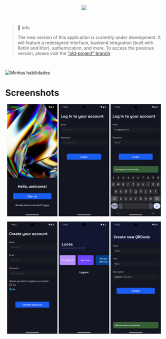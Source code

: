 <p align="center">
  <img src="https://github.com/user-attachments/assets/2989b5f5-84c4-4a2b-a2cb-e1a011e854ea" width="35%" />
</p>

<br>

> 📘 Info
>
> The new version of this application is currently under development. It will feature a redesigned interface, backend integration (built with Kotlin and Ktor), authentication, and more. To access the previous version, please visit the ["old-project" branch](https://github.com/LucasWithBoots/pontoQR/tree/old-project).

<br>

![Minhas habilidades](https://skillicons.dev/icons?i=ts,react,kotlin,tailwind)

# Screenshots

<p float="left" align="middle">
  <img src="./assets/images/screenshots/homescreen.png" width="32%" />
  <img src="./assets/images/screenshots/login.png" width="32%" /> 
  <img src="./assets/images/screenshots/login_suc.png" width="32%" />
</p>
<p float="left" align="middle">
  <img src="./assets/images/screenshots/register.png" width="32%" />
  <img src="./assets/images/screenshots/homepage.png" width="32%" />
  <img src="./assets/images/screenshots/qrcode_form.png" width="32%" />
</p>
